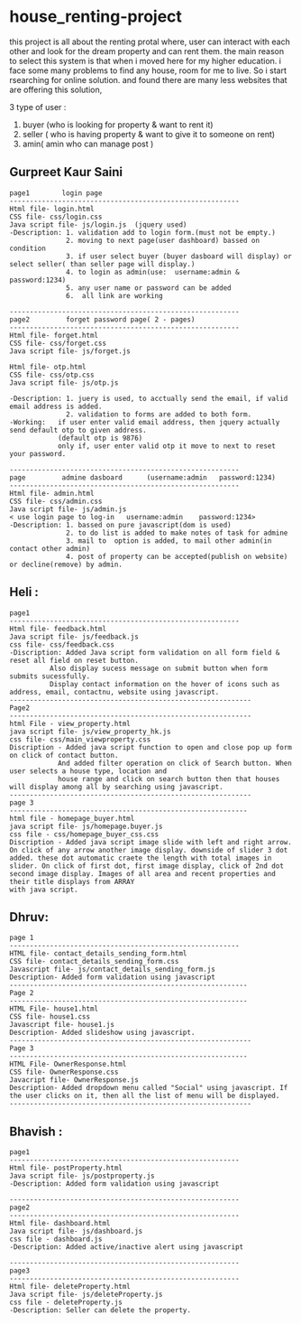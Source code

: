 # house_renting-project

this project is all about the renting protal where, user can interact with each other and look for the dream property and can rent them.
the main reason to select this system is that when i moved here for my higher education. i face some many problems to find any house, room for me to live. So i start rsearching for online solution. and found there are many less websites that are offering this solution, 
 
3 type of user :
  1. buyer (who is looking for property & want to rent it)
  2. seller ( who is having property & want to give it to someone on rent)
  3. amin( amin who can manage post )


Gurpreet Kaur Saini
--------------------------------------------------------------
    page1        login page
    ---------------------------------------------------------
    Html file- login.html
    CSS file- css/login.css
    Java script file- js/login.js  (jquery used)
    -Description: 1. validation add to login form.(must not be empty.)
                  2. moving to next page(user dashboard) bassed on condition
                  3. if user select buyer (buyer dasboard will display) or select seller( than seller page will display.)
                  4. to login as admin(use:  username:admin & password:1234)
                  5. any user name or password can be added
                  6.  all link are working

    ---------------------------------------------------------
    page2         forget password page( 2 - pages)
    ---------------------------------------------------------
    Html file- forget.html
    CSS file- css/forget.css
    Java script file- js/forget.js

    Html file- otp.html
    CSS file- css/otp.css
    Java script file- js/otp.js

    -Description: 1. juery is used, to acctually send the email, if valid email address is added.
                  2. validation to forms are added to both form.
    -Working:   if user enter valid email address, then jquery actually send default otp to given address. 
                (default otp is 9876)
                only if, user enter valid otp it move to next to reset your password.

    ---------------------------------------------------------
    page         admine dasboard      (username:admin   password:1234)
    ---------------------------------------------------------
    Html file- admin.html
    CSS file- css/admin.css
    Java script file- js/admin.js
    < use login page to log-in   username:admin    password:1234>
    -Description: 1. bassed on pure javascript(dom is used)
                  2. to do list is added to make notes of task for admine
                  3. mail to  option is added, to mail other admin(in contact other admin)
                  4. post of property can be accepted(publish on website) or decline(remove) by admin.



Heli :
--------------------------------------------------------------
    page1
    ---------------------------------------------------------
    Html file- feedback.html
    Java script file- js/feedback.js
    css file- css/feedback.css
    -Discription: Added Java script form validation on all form field & reset all field on reset button.
              Also display sucess message on submit button when form submits sucessfully.
              Display contact information on the hover of icons such as address, email, contactnu, website using javascript.
    ------------------------------------------------------------
    Page2
    ------------------------------------------------------------
    html File - view_property.html
    java script file- js/view_property_hk.js
    css file- css/main_viewproperty.css
    Discription - Added java script function to open and close pop up form on click of contact button. 
                And added filter operation on click of Search button. When user selects a house type, location and 
                house range and click on search button then that houses will display among all by searching using javascript.
    ------------------------------------------------------------
    page 3
    -----------------------------------------------------------
    html file - homepage_buyer.html
    java script file- js/homepage.buyer.js
    css file - css/homepage_buyer_css.css
    Discription - Added java script image slide with left and right arrow. On click of any arrow another image display. downside of slider 3 dot added. these dot automatic craete the length with total images in slider. On click of first dot, first image display, click of 2nd dot second image display. Images of all area and recent properties and their title displays from ARRAY
    with java script.


Dhruv:
--------------------------------------------------------------
    page 1
    ---------------------------------------------------------
    HTML file- contact_details_sending_form.html
    CSS file- contact_details_sending_form.css
    Javascript file- js/contact_details_sending_form.js
    Description- Added form validation using javascript
    -----------------------------------------------------------
    Page 2
    -----------------------------------------------------------
    HTML File- house1.html
    CSS file- house1.css
    Javascript file- house1.js
    Description- Added slideshow using javascript.
    ------------------------------------------------------------
    Page 3
    -----------------------------------------------------------
    HTML File- OwnerResponse.html
    CSS file- OwnerResponse.css
    Javacript file- OwnerResponse.js
    Description- Added dropdown menu called "Social" using javascript. If the user clicks on it, then all the list of menu will be displayed.
    ------------------------------------------------------------

Bhavish :
--------------------------------------------------------------
    page1
    ---------------------------------------------------------
    Html file- postProperty.html
    Java script file- js/postproperty.js
    -Description: Added form validation using javascript

    ---------------------------------------------------------
    page2
    ---------------------------------------------------------
    Html file- dashboard.html
    Java script file- js/dashboard.js
    css file - dashboard.js
    -Description: Added active/inactive alert using javascript

    ---------------------------------------------------------
    page3
    ---------------------------------------------------------
    Html file- deleteProperty.html
    Java script file- js/deleteProperty.js
    css file - deleteProperty.js
    -Description: Seller can delete the property.

